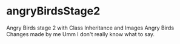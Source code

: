 # angryBirdsStage2
Angry Birds stage 2 with Class Inheritance and Images
Angry Birds Changes made by me
Umm I don't really know what to say.
